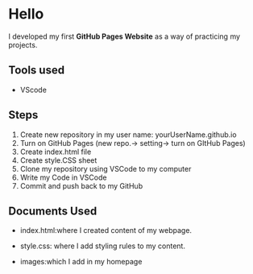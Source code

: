 # Hello

I developed my first **GitHub Pages Website** as a way of practicing my projects.

## Tools used

* VScode
  
## Steps

  1. Create new repository in my user name:  yourUserName.github.io
  2. Turn on GitHub Pages (new repo.-> setting-> turn on GItHub Pages)
  3. Create index.html file
  4. Create style.CSS sheet
  5. Clone my repository using VSCode to my computer
  6. Write my Code in VSCode
  7. Commit and push back to my GitHub

## Documents Used

* index.html:where I created content of my webpage.

* style.css: where I add styling rules to my content.

* images:which I add in my homepage
